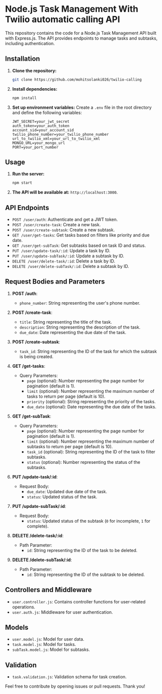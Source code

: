 # Node.js Task Management With Twilio automatic calling API

This repository contains the code for a Node.js Task Management API built with Express.js. The API provides endpoints to manage tasks and subtasks, including authentication.

## Installation

1. **Clone the repository:**

   ```bash
   git clone https://github.com/mohitsolanki026/twilio-calling
   ```

2. **Install dependencies:**

   ```bash
   npm install
   ```

3. **Set up environment variables:**
   Create a `.env` file in the root directory and define the following variables:
   ```plaintext
   JWT_SECRET=your_jwt_secret
   auth_token=your_auth_token
   account_sid=your_account_sid
   twilio_phone_number=your_twilio_phone_number
   url_to_twilio_xml=your_url_to_twilio_xml
   MONGO_URL=your_mongo_url
   PORT=your_port_number
   ```

## Usage

1. **Run the server:**

   ```bash
   npm start
   ```

2. **The API will be available at:** `http://localhost:3000`.

## API Endpoints

- `POST /user/auth`: Authenticate and get a JWT token.
- `POST /user/create-task`: Create a new task.
- `POST /user/create-subtask`: Create a new subtask.
- `GET /user/get-tasks`: Get tasks based on filters like priority and due date.
- `GET /user/get-subTask`: Get subtasks based on task ID and status.
- `PUT /user/update-task/:id`: Update a task by ID.
- `PUT /user/update-subTask/:id`: Update a subtask by ID.
- `DELETE /user/delete-task/:id`: Delete a task by ID.
- `DELETE /user/delete-subTask/:id`: Delete a subtask by ID.

## Request Bodies and Parameters

1. **POST /auth**:

   - `phone_number`: String representing the user's phone number.

2. **POST /create-task**:

   - `title`: String representing the title of the task.
   - `description`: String representing the description of the task.
   - `due_date`: Date representing the due date of the task.

3. **POST /create-subtask**:

   - `task_id`: String representing the ID of the task for which the subtask is being created.

4. **GET /get-tasks**:

   - Query Parameters:
     - `page` (optional): Number representing the page number for pagination (default is 1).
     - `limit` (optional): Number representing the maximum number of tasks to return per page (default is 10).
     - `priority` (optional): String representing the priority of the tasks.
     - `due_date` (optional): Date representing the due date of the tasks.

5. **GET /get-subTask**:

   - Query Parameters:
     - `page` (optional): Number representing the page number for pagination (default is 1).
     - `limit` (optional): Number representing the maximum number of subtasks to return per page (default is 10).
     - `task_id` (optional): String representing the ID of the task to filter subtasks.
     - `status` (optional): Number representing the status of the subtasks.

6. **PUT /update-task/:id**:

   - Request Body:
     - `due_date`: Updated due date of the task.
     - `status`: Updated status of the task.

7. **PUT /update-subTask/:id**:

   - Request Body:
     - `status`: Updated status of the subtask (`0` for incomplete, `1` for complete).

8. **DELETE /delete-task/:id**:

   - Path Parameter:
     - `id`: String representing the ID of the task to be deleted.

9. **DELETE /delete-subTask/:id**:
   - Path Parameter:
     - `id`: String representing the ID of the subtask to be deleted.

## Controllers and Middleware

- `user.controller.js`: Contains controller functions for user-related operations.
- `user.auth.js`: Middleware for user authentication.

## Models

- `user.model.js`: Model for user data.
- `task.model.js`: Model for tasks.
- `subTask.model.js`: Model for subtasks.

## Validation

- `task.validation.js`: Validation schema for task creation.

Feel free to contribute by opening issues or pull requests. Thank you!
